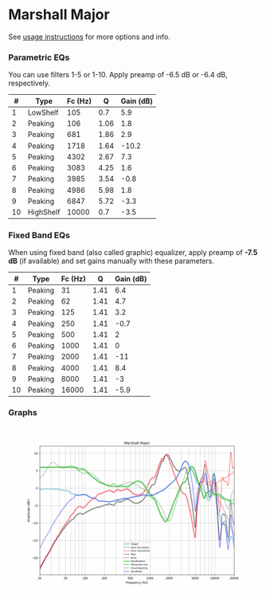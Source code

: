 # Marshall Major
See [usage instructions](https://github.com/jaakkopasanen/AutoEq#usage) for more options and info.

### Parametric EQs
You can use filters 1-5 or 1-10. Apply preamp of -6.5 dB or -6.4 dB, respectively.

|   # | Type      |   Fc (Hz) |    Q |   Gain (dB) |
|-----|-----------|-----------|------|-------------|
|   1 | LowShelf  |       105 | 0.7  |         5.9 |
|   2 | Peaking   |       106 | 1.06 |         1.8 |
|   3 | Peaking   |       681 | 1.86 |         2.9 |
|   4 | Peaking   |      1718 | 1.64 |       -10.2 |
|   5 | Peaking   |      4302 | 2.67 |         7.3 |
|   6 | Peaking   |      3083 | 4.25 |         1.6 |
|   7 | Peaking   |      3985 | 3.54 |        -0.8 |
|   8 | Peaking   |      4986 | 5.98 |         1.8 |
|   9 | Peaking   |      6847 | 5.72 |        -3.3 |
|  10 | HighShelf |     10000 | 0.7  |        -3.5 |

### Fixed Band EQs
When using fixed band (also called graphic) equalizer, apply preamp of **-7.5 dB** (if available) and set gains manually with these parameters.

|   # | Type    |   Fc (Hz) |    Q |   Gain (dB) |
|-----|---------|-----------|------|-------------|
|   1 | Peaking |        31 | 1.41 |         6.4 |
|   2 | Peaking |        62 | 1.41 |         4.7 |
|   3 | Peaking |       125 | 1.41 |         3.2 |
|   4 | Peaking |       250 | 1.41 |        -0.7 |
|   5 | Peaking |       500 | 1.41 |         2   |
|   6 | Peaking |      1000 | 1.41 |         0   |
|   7 | Peaking |      2000 | 1.41 |       -11   |
|   8 | Peaking |      4000 | 1.41 |         8.4 |
|   9 | Peaking |      8000 | 1.41 |        -3   |
|  10 | Peaking |     16000 | 1.41 |        -5.9 |

### Graphs
![](./Marshall%20Major.png)
